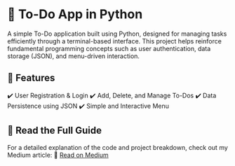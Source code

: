 # 📝 To-Do App in Python
A simple To-Do application built using Python, designed for managing tasks efficiently through a terminal-based interface. This project helps reinforce fundamental programming concepts such as user authentication, data storage (JSON), and menu-driven interaction.

## 🚀 Features
✔️ User Registration & Login
✔️ Add, Delete, and Manage To-Dos
✔️ Data Persistence using JSON
✔️ Simple and Interactive Menu


## 📖 Read the Full Guide
For a detailed explanation of the code and project breakdown, check out my Medium article:
🔗 [Read on Medium](https://medium.com/@mujahxd/boost-your-python-skills-with-a-simple-yet-powerful-to-do-list-efaa38305a92)

